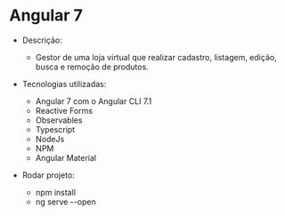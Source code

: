 # Angular 7

- Descrição:
    * Gestor de uma loja virtual que realizar cadastro, listagem, edição, busca e remoção de produtos.

- Tecnologias utilizadas:
   * Angular 7 com o Angular CLI 7.1
   * Reactive Forms 
   * Observables
   * Typescript
   * NodeJs
   * NPM
   * Angular Material
    
- Rodar projeto:
    * npm install
    * ng serve --open
